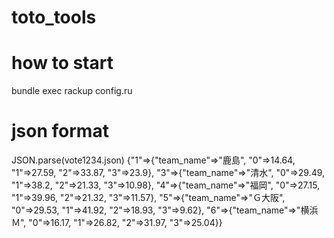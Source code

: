 # toto_tools

# how to start
bundle exec rackup config.ru

# json format

JSON.parse(vote1234.json)
{"1"=>{"team_name"=>"鹿島", "0"=>14.64, "1"=>27.59, "2"=>33.87, "3"=>23.9},
 "3"=>{"team_name"=>"清水", "0"=>29.49, "1"=>38.2, "2"=>21.33, "3"=>10.98},
 "4"=>{"team_name"=>"福岡", "0"=>27.15, "1"=>39.96, "2"=>21.32, "3"=>11.57},
 "5"=>{"team_name"=>"Ｇ大阪", "0"=>29.53, "1"=>41.92, "2"=>18.93, "3"=>9.62},
 "6"=>{"team_name"=>"横浜Ｍ", "0"=>16.17, "1"=>26.82, "2"=>31.97, "3"=>25.04}}